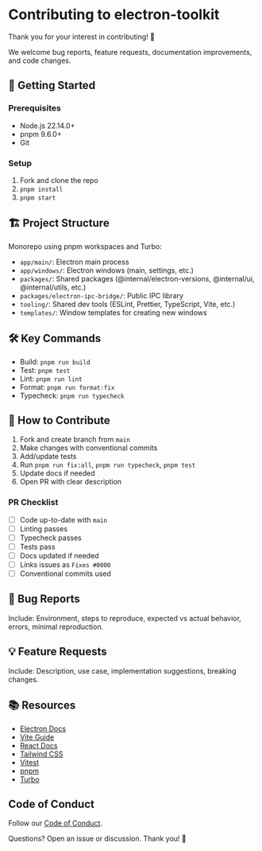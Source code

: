 # Contributing to electron-toolkit

Thank you for your interest in contributing! 🎉

We welcome bug reports, feature requests, documentation improvements, and code changes.

## 🚀 Getting Started

### Prerequisites

- Node.js 22.14.0+
- pnpm 9.6.0+
- Git

### Setup

1. Fork and clone the repo
2. `pnpm install`
3. `pnpm start`

## 🏗️ Project Structure

Monorepo using pnpm workspaces and Turbo:

- `app/main/`: Electron main process
- `app/windows/`: Electron windows (main, settings, etc.)
- `packages/`: Shared packages (@internal/electron-versions, @internal/ui, @internal/utils, etc.)
- `packages/electron-ipc-bridge/`: Public IPC library
- `tooling/`: Shared dev tools (ESLint, Prettier, TypeScript, Vite, etc.)
- `templates/`: Window templates for creating new windows

## 🛠️ Key Commands

- Build: `pnpm run build`
- Test: `pnpm test`
- Lint: `pnpm run lint`
- Format: `pnpm run format:fix`
- Typecheck: `pnpm run typecheck`

## 📝 How to Contribute

1. Fork and create branch from `main`
2. Make changes with conventional commits
3. Add/update tests
4. Run `pnpm run fix:all`, `pnpm run typecheck`, `pnpm test`
5. Update docs if needed
6. Open PR with clear description

### PR Checklist

- [ ] Code up-to-date with `main`
- [ ] Linting passes
- [ ] Typecheck passes
- [ ] Tests pass
- [ ] Docs updated if needed
- [ ] Links issues as `Fixes #0000`
- [ ] Conventional commits used

## 🐛 Bug Reports

Include: Environment, steps to reproduce, expected vs actual behavior, errors, minimal reproduction.

## 💡 Feature Requests

Include: Description, use case, implementation suggestions, breaking changes.

## 📚 Resources

- [Electron Docs](https://www.electronjs.org/docs)
- [Vite Guide](https://vitejs.dev/guide/)
- [React Docs](https://react.dev/)
- [Tailwind CSS](https://tailwindcss.com/docs)
- [Vitest](https://vitest.dev/)
- [pnpm](https://pnpm.io/)
- [Turbo](https://turbo.build/)

## Code of Conduct

Follow our [Code of Conduct](./CODE_OF_CONDUCT.md).

Questions? Open an issue or discussion. Thank you! 🚀
